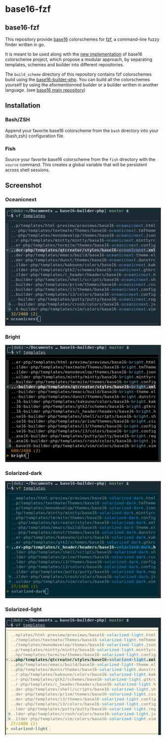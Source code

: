 # base16-fzf

## base16-fzf

This repository provide [base16][1] colorschemes for [fzf][2], a command-line
fuzzy finder written in go.

It is meant to be used along with the [new implementation][3] of base16
colorscheme project, which propose a modular approach, by separating templates,
schemes and builder into different repositories.

The `build_scheme` directory of this repository contains fzf colorschemes build
using the [base16-builder-php][4]. You can build all the colorschemes yourself
by using the aformentionned builder or a builder written in another language.
(see [base16 main repository][3])

## Installation

### Bash/ZSH

Append your favorite base16 colorscheme from the `bash` directory into your
{bash,zsh} configuration file.

### Fish

Source your favorite base16 colorscheme from the `fish` directory with the `source` command. This creates a global variable that will be persistent across shell sessions.

## Screenshot

### Oceanicnext

![oceanicnext-screenshot](screenshot/base16-oceanicnext.png)

### Bright

![bright-screenshot](screenshot/base16-bright.png)

### Solarized-dark

![solarized-dark-screenshot](screenshot/base16-solarized-dark.png)

### Solarized-light

![solarized-light-screenshot](screenshot/base16-solarized-light.png)

[1]: https://chriskempson.github.io/base16/
[2]: https://github.com/junegunn/fzf
[3]: https://github.com/chriskempson/base16
[4]: https://github.com/chriskempson/base16-builder-php
